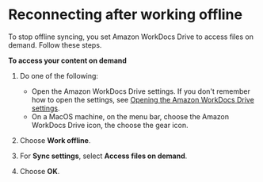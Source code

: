 # Reconnecting after working offline<a name="access-on-demand"></a>

To stop offline syncing, you set Amazon WorkDocs Drive to access files on demand\. Follow these steps\.

**To access your content on demand**

1. Do one of the following:
   + Open the Amazon WorkDocs Drive settings\. If you don't remember how to open the settings, see [Opening the Amazon WorkDocs Drive settings](open-wdd-settings.md)\.
   + On a MacOS machine, on the menu bar, choose the Amazon WorkDocs Drive icon, the choose the gear icon\.

1. Choose **Work offline**\.

1. For **Sync settings**, select **Access files on demand**\.

1. Choose **OK**\.